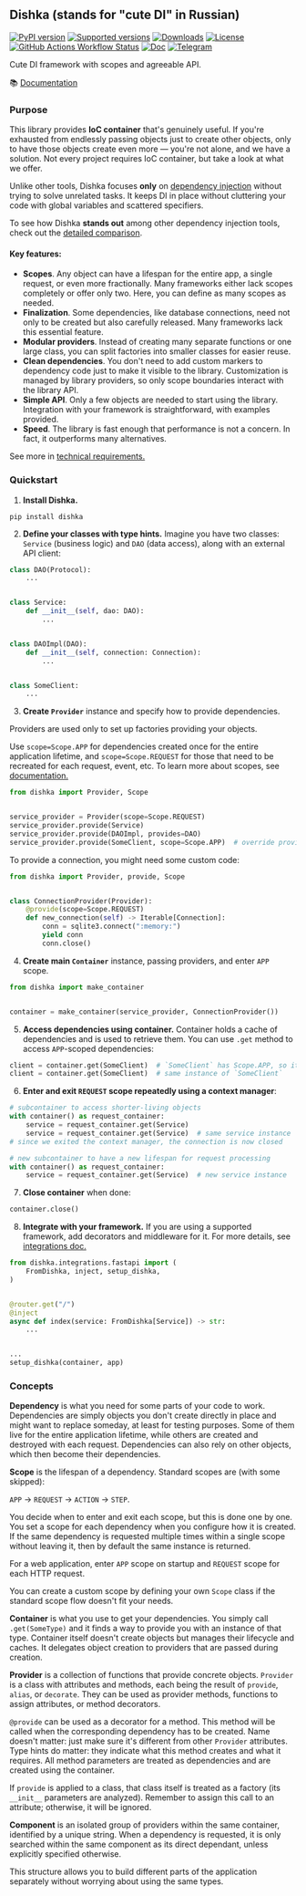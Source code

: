 ## Dishka (stands for "cute DI" in Russian)

[![PyPI version](https://badge.fury.io/py/dishka.svg)](https://pypi.python.org/pypi/dishka)
[![Supported versions](https://img.shields.io/pypi/pyversions/dishka.svg)](https://pypi.python.org/pypi/dishka)
[![Downloads](https://img.shields.io/pypi/dm/dishka.svg)](https://pypistats.org/packages/dishka)
[![License](https://img.shields.io/github/license/reagento/dishka)](https://github.com/reagento/dishka/blob/master/LICENSE)
[![GitHub Actions Workflow Status](https://img.shields.io/github/actions/workflow/status/reagento/dishka/setup.yml)](https://github.com/reagento/dishka/actions)
[![Doc](https://readthedocs.org/projects/dishka/badge/?version=latest&style=flat)](https://dishka.readthedocs.io)
[![Telegram](https://img.shields.io/badge/💬-Telegram-blue)](https://t.me/reagento_ru)

Cute DI framework with scopes and agreeable API.

📚 [Documentation](https://dishka.readthedocs.io)

### Purpose

This library provides **IoC container** that's genuinely useful.
If you're exhausted from endlessly passing objects just to create other objects, only to have those objects create even
more — you're not alone, and we have a solution.
Not every project requires IoC container, but take a look at what we offer.

Unlike other tools, Dishka focuses **only**
on [dependency injection](https://dishka.readthedocs.io/en/latest/di_intro.html) without trying to solve unrelated
tasks.
It keeps DI in place without cluttering your code with global variables and scattered specifiers.

To see how Dishka **stands out** among other dependency injection tools, check out
the [detailed comparison](https://dishka.readthedocs.io/en/latest/alternatives.html).

#### Key features:

* **Scopes**. Any object can have a lifespan for the entire app, a single request, or even more fractionally. Many
  frameworks either lack scopes completely or offer only two. Here, you can define as many scopes as needed.
* **Finalization**. Some dependencies, like database connections, need not only to be created but also carefully
  released. Many frameworks lack this essential feature.
* **Modular providers**. Instead of creating many separate functions or one large class, you can split factories
  into smaller classes for easier reuse.
* **Clean dependencies**. You don't need to add custom markers to dependency code just to make it visible to the
  library. Customization is managed by library providers, so only scope boundaries interact with the library API.
* **Simple API**. Only a few objects are needed to start using the library. Integration with your framework is
  straightforward, with examples provided.
* **Speed**. The library is fast enough that performance is not a concern. In fact, it outperforms many
  alternatives.

See more in [technical requirements.](https://dishka.readthedocs.io/en/latest/requirements/technical.html)

### Quickstart

1. **Install Dishka.**

```shell
pip install dishka
```

2. **Define your classes with type hints.** Imagine you have two classes: `Service` (business logic) and
   `DAO` (data access), along with an external API client:

```python
class DAO(Protocol):
    ...


class Service:
    def __init__(self, dao: DAO):
        ...


class DAOImpl(DAO):
    def __init__(self, connection: Connection):
        ...


class SomeClient:
    ...
```

3. **Create `Provider`** instance and specify how to provide dependencies.

Providers are used only to set up factories providing your objects.

Use `scope=Scope.APP` for dependencies created once for the entire application lifetime,
and `scope=Scope.REQUEST` for those that need to be recreated for each request, event, etc.
To learn more about scopes, see [documentation.](https://dishka.readthedocs.io/en/latest/advanced/scopes.html)

```python
from dishka import Provider, Scope


service_provider = Provider(scope=Scope.REQUEST)
service_provider.provide(Service)
service_provider.provide(DAOImpl, provides=DAO)
service_provider.provide(SomeClient, scope=Scope.APP)  # override provider scope
```

To provide a connection, you might need some custom code:

```python
from dishka import Provider, provide, Scope


class ConnectionProvider(Provider):
    @provide(scope=Scope.REQUEST)
    def new_connection(self) -> Iterable[Connection]:
        conn = sqlite3.connect(":memory:")
        yield conn
        conn.close()
```

4. **Create main `Container`** instance, passing providers, and enter `APP` scope.

```python
from dishka import make_container


container = make_container(service_provider, ConnectionProvider())
```

5. **Access dependencies using container.** Container holds a cache of dependencies and is used to retrieve them.
   You can use `.get` method to access `APP`-scoped dependencies:

```python
client = container.get(SomeClient)  # `SomeClient` has Scope.APP, so it is accessible here
client = container.get(SomeClient)  # same instance of `SomeClient`
```

6. **Enter and exit `REQUEST` scope repeatedly using a context manager**:

```python
# subcontainer to access shorter-living objects
with container() as request_container:
    service = request_container.get(Service)
    service = request_container.get(Service)  # same service instance
# since we exited the context manager, the connection is now closed

# new subcontainer to have a new lifespan for request processing
with container() as request_container:
    service = request_container.get(Service)  # new service instance
```

7. **Close container** when done:

```python
container.close()
```

8. **Integrate with your framework.** If you are using a supported framework, add decorators and middleware for it.
   For more details, see [integrations doc.](https://dishka.readthedocs.io/en/latest/integrations/index.html)

```python
from dishka.integrations.fastapi import (
    FromDishka, inject, setup_dishka,
)


@router.get("/")
@inject
async def index(service: FromDishka[Service]) -> str:
    ...


...
setup_dishka(container, app)
```

### Concepts

**Dependency** is what you need for some parts of your code to work.
Dependencies are simply objects you don't create directly in place and might want to replace someday, at least for
testing purposes.
Some of them live for the entire application lifetime, while others are created and destroyed with each request.
Dependencies can also rely on other objects, which then become their dependencies.

**Scope** is the lifespan of a dependency. Standard scopes are (with some skipped):

`APP` -> `REQUEST` -> `ACTION` -> `STEP`.

You decide when to enter and exit each scope, but this is done one by one.
You set a scope for each dependency when you configure how it is created.
If the same dependency is requested multiple times within a single scope without leaving it, then by default the same
instance is returned.

For a web application, enter `APP` scope on startup and `REQUEST` scope for each HTTP request.

You can create a custom scope by defining your own `Scope` class if the standard scope flow doesn't fit your needs.

**Container** is what you use to get your dependencies.
You simply call `.get(SomeType)` and it finds a way to provide you with an instance of that type.
Container itself doesn't create objects but manages their lifecycle and caches.
It delegates object creation to providers that are passed during creation.

**Provider** is a collection of functions that provide concrete objects.
`Provider` is a class with attributes and methods, each being the result of `provide`, `alias`, or
`decorate`.
They can be used as provider methods, functions to assign attributes, or method decorators.

`@provide` can be used as a decorator for a method.
This method will be called when the corresponding dependency has to be created.
Name doesn't matter: just make sure it's different from other `Provider` attributes.
Type hints do matter: they indicate what this method creates and what it requires.
All method parameters are treated as dependencies and are created using the container.

If `provide` is applied to a class, that class itself is treated as a factory (its `__init__` parameters are analyzed).
Remember to assign this call to an attribute; otherwise, it will be ignored.

**Component** is an isolated group of providers within the same container, identified by a unique string. When a
dependency is requested, it is only searched within the same component as its direct dependant, unless explicitly
specified otherwise.

This structure allows you to build different parts of the application separately without worrying about using the same
types.
